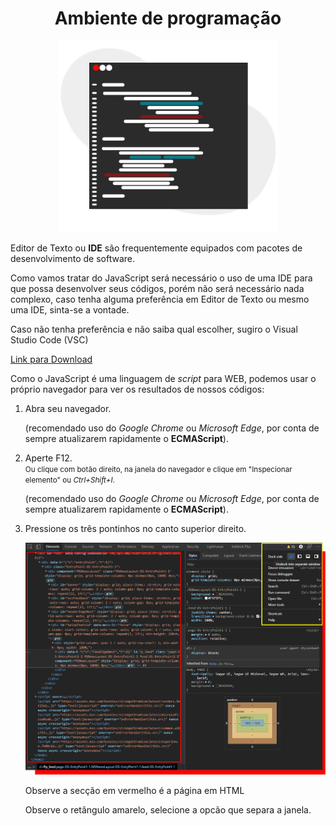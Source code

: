 <h1 align="center"> 
  Ambiente de programação
</h1>

<p align="center">
  <img alt="Editor de Texto com elementos artísticos" src="../.github/IDE_Banner.png" width="350px"/>
  <p>Editor de Texto ou <b>IDE</b> são frequentemente equipados com pacotes de desenvolvimento de software.</p>
</p>

<p>Como vamos tratar do JavaScript será necessário o uso de uma IDE para que possa desenvolver seus códigos, porém não será necessário nada complexo, caso tenha alguma preferência em Editor de Texto ou mesmo uma IDE, sinta-se a vontade.</p>

<p>Caso não tenha preferência e não saiba qual escolher, sugiro o Visual Studio Code (VSC)</p>

[Link para Download](https://code.visualstudio.com/)

Como o JavaScript é uma linguagem de <i>script</i> para WEB, podemos usar o próprio navegador para ver os resultados de nossos códigos:

<ol>
  <li> Abra seu navegador.</li>

(recomendado uso do *Google Chrome* ou *Microsoft Edge*, por conta de sempre atualizarem rapidamente o **ECMAScript**).

<li> Aperte F12.</li>
<small>Ou clique com botão direito, na janela do navegador e clique em "Inspecionar elemento" ou <i>Ctrl+Shift+I</i>.</small>

(recomendado uso do *Google Chrome* ou *Microsoft Edge*, por conta de sempre atualizarem rapidamente o **ECMAScript**).

<li> Pressione os três pontinhos no canto superior direito.</li>

<p align="center">
  <img alt="Editor de Texto com elementos artísticos" src="../.github/Ambiente_8.png" width="550px"/>
  <figcaption>Observe a secção em vermelho é a página em HTML</figcaption>
</p>

Observe o retângulo amarelo, selecione a opcão que separa a janela.

</ol>

